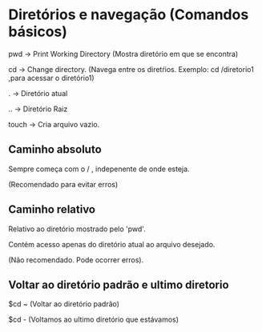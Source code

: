 
# Diretórios e navegação (Comandos básicos)

pwd -> Print Working Directory (Mostra diretório em que se encontra)

cd -> Change directory. (Navega entre os diretŕios. Exemplo: cd /diretorio1 ,para acessar o diretório1)

. -> Diretório atual

.. -> Diretório Raiz

touch -> Cria arquivo vazio.

## Caminho absoluto

Sempre começa com o / , indepenente de onde esteja.

(Recomendado para evitar erros)

## Caminho relativo

Relativo ao diretório mostrado pelo 'pwd'.

Contém acesso apenas do diretório atual ao arquivo desejado.

(Não recomendado. Pode ocorrer erros).

## Voltar ao diretório padrão e ultimo diretorio

$cd ~ (Voltar ao diretório padrão)

$cd - (Voltamos ao ultimo diretório que estávamos)